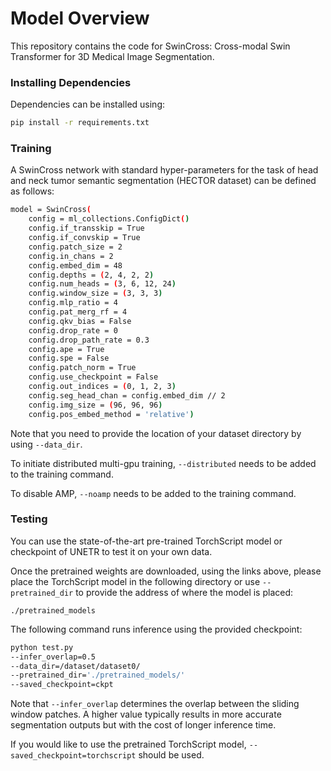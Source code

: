 # Model Overview
This repository contains the code for SwinCross: Cross-modal Swin Transformer for 3D Medical Image Segmentation. 

### Installing Dependencies
Dependencies can be installed using:
``` bash
pip install -r requirements.txt
```

### Training

A SwinCross network with standard hyper-parameters for the task of head and neck tumor semantic segmentation (HECTOR dataset) can be defined as follows:

``` bash
model = SwinCross(
    config = ml_collections.ConfigDict()
    config.if_transskip = True
    config.if_convskip = True
    config.patch_size = 2
    config.in_chans = 2
    config.embed_dim = 48 
    config.depths = (2, 4, 2, 2)  
    config.num_heads = (3, 6, 12, 24)
    config.window_size = (3, 3, 3)
    config.mlp_ratio = 4
    config.pat_merg_rf = 4
    config.qkv_bias = False
    config.drop_rate = 0
    config.drop_path_rate = 0.3
    config.ape = True
    config.spe = False
    config.patch_norm = True
    config.use_checkpoint = False
    config.out_indices = (0, 1, 2, 3)
    config.seg_head_chan = config.embed_dim // 2
    config.img_size = (96, 96, 96)
    config.pos_embed_method = 'relative')
```

Note that you need to provide the location of your dataset directory by using ```--data_dir```.

To initiate distributed multi-gpu training, ```--distributed``` needs to be added to the training command.

To disable AMP, ```--noamp``` needs to be added to the training command.


### Testing
You can use the state-of-the-art pre-trained TorchScript model or checkpoint of UNETR to test it on your own data.

Once the pretrained weights are downloaded, using the links above, please place the TorchScript model in the following directory or 
use ```--pretrained_dir``` to provide the address of where the model is placed:

```./pretrained_models``` 

The following command runs inference using the provided checkpoint:
``` bash
python test.py
--infer_overlap=0.5
--data_dir=/dataset/dataset0/
--pretrained_dir='./pretrained_models/'
--saved_checkpoint=ckpt
``` 

Note that ```--infer_overlap``` determines the overlap between the sliding window patches. A higher value typically results in more accurate segmentation outputs but with the cost of longer inference time.

If you would like to use the pretrained TorchScript model, ```--saved_checkpoint=torchscript``` should be used.


